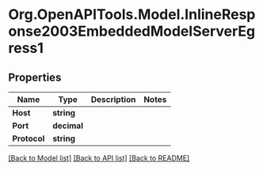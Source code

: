 
# Org.OpenAPITools.Model.InlineResponse2003EmbeddedModelServerEgress1

## Properties

Name | Type | Description | Notes
------------ | ------------- | ------------- | -------------
**Host** | **string** |  | 
**Port** | **decimal** |  | 
**Protocol** | **string** |  | 

[[Back to Model list]](../README.md#documentation-for-models)
[[Back to API list]](../README.md#documentation-for-api-endpoints)
[[Back to README]](../README.md)

